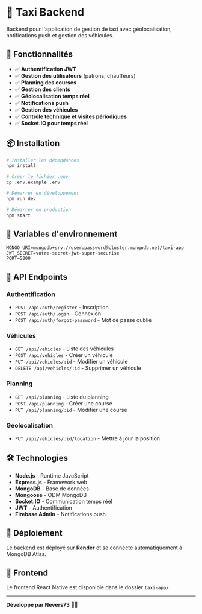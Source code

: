 # 🚕 Taxi Backend

Backend pour l'application de gestion de taxi avec géolocalisation, notifications push et gestion des véhicules.

## 🚀 Fonctionnalités

- ✅ **Authentification JWT**
- ✅ **Gestion des utilisateurs** (patrons, chauffeurs)
- ✅ **Planning des courses**
- ✅ **Gestion des clients**
- ✅ **Géolocalisation temps réel**
- ✅ **Notifications push**
- ✅ **Gestion des véhicules**
- ✅ **Contrôle technique et visites périodiques**
- ✅ **Socket.IO pour temps réel**

## 📦 Installation

```bash
# Installer les dépendances
npm install

# Créer le fichier .env
cp .env.example .env

# Démarrer en développement
npm run dev

# Démarrer en production
npm start
```

## 🔧 Variables d'environnement

```env
MONGO_URI=mongodb+srv://user:password@cluster.mongodb.net/taxi-app
JWT_SECRET=votre-secret-jwt-super-securise
PORT=5000
```

## 📡 API Endpoints

### Authentification
- `POST /api/auth/register` - Inscription
- `POST /api/auth/login` - Connexion
- `POST /api/auth/forgot-password` - Mot de passe oublié

### Véhicules
- `GET /api/vehicles` - Liste des véhicules
- `POST /api/vehicles` - Créer un véhicule
- `PUT /api/vehicles/:id` - Modifier un véhicule
- `DELETE /api/vehicles/:id` - Supprimer un véhicule

### Planning
- `GET /api/planning` - Liste du planning
- `POST /api/planning` - Créer une course
- `PUT /api/planning/:id` - Modifier une course

### Géolocalisation
- `PUT /api/vehicles/:id/location` - Mettre à jour la position

## 🛠️ Technologies

- **Node.js** - Runtime JavaScript
- **Express.js** - Framework web
- **MongoDB** - Base de données
- **Mongoose** - ODM MongoDB
- **Socket.IO** - Communication temps réel
- **JWT** - Authentification
- **Firebase Admin** - Notifications push

## 📱 Déploiement

Le backend est déployé sur **Render** et se connecte automatiquement à MongoDB Atlas.

## 🔗 Frontend

Le frontend React Native est disponible dans le dossier `taxi-app/`.

---

**Développé par Nevers73** 🚕✨ 
